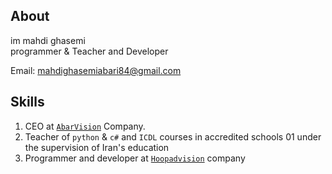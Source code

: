  ## About
<p>im mahdi ghasemi<br>
programmer & Teacher and Developer</p>
<span>Email: </span><a href='mail:mahdighasemiabari84@gmail.com'> mahdighasemiabari84@gmail.com </a>

## Skills
1. CEO at <a href='https://github.com/abarvision/'>`AbarVision`</a> Company.
2. Teacher of `python` & `c#` and `ICDL` courses in accredited schools 01 under the supervision of Iran's education
3. Programmer and developer at <a href='https://github.com//hoopadvision/'>`Hoopadvision`</a> company

